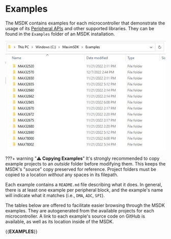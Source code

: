 # Examples

The MSDK contains examples for each microcontroller that demonstrate the usage of its [Peripheral APIs](libraries.md#peripheral-driver-api) and other supported libraries. They can be found in the `Examples` folder of an MSDK installation.

![Figure 40](res/Fig40.jpg)

???+ warning "**⚠️ Copying Examples**"
    It's strongly recommended to copy example projects to an _outside_ folder before modifying them. This keeps the MSDK's "source" copy preserved for reference. Project folders must be copied to a location _without_ any spaces in its filepath.

Each example contains a `README.md` file describing what it does. In general, there is at least one example per peripheral block, and the example's name will indicate what it matches (i.e., `DMA`, `ADC`, `SPI`).

The tables below are offered to facilitate easier browsing through the MSDK examples. They are autogenerated from the available projects for each microcontroller. A link to each example's source code on GitHub is available, as well as its location inside of the MSDK.

<!-- Note for maintainers: The autogeneration is handled in "Documentation/build.py" -->
{{__EXAMPLES__}}
